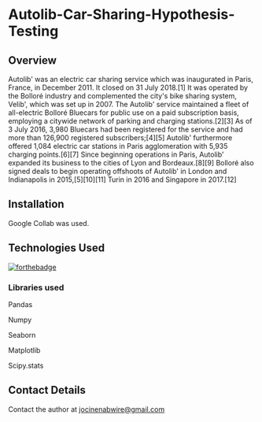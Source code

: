 # Autolib-Car-Sharing-Hypothesis-Testing
## Overview
Autolib' was an electric car sharing service which was inaugurated in Paris, France, in December 2011. It closed on 31 July 2018.[1] It was operated by the Bolloré industry and complemented the city's bike sharing system, Velib', which was set up in 2007. The Autolib' service maintained a fleet of all-electric Bolloré Bluecars for public use on a paid subscription basis, employing a citywide network of parking and charging stations.[2][3] As of 3 July 2016, 3,980 Bluecars had been registered for the service and had more than 126,900 registered subscribers;[4][5] Autolib' furthermore offered 1,084 electric car stations in Paris agglomeration with 5,935 charging points.[6][7]
Since beginning operations in Paris, Autolib' expanded its business to the cities of Lyon and Bordeaux.[8][9] Bolloré also signed deals to begin operating offshoots of Autolib' in London and Indianapolis in 2015,[5][10][11] Turin in 2016 and Singapore in 2017.[12]

## Installation
Google Collab was used.

## Technologies Used
[![forthebadge](https://forthebadge.com/images/badges/made-with-python.svg)](https://forthebadge.com)

### Libraries used
Pandas

Numpy

Seaborn

Matplotlib

Scipy.stats

## Contact Details
Contact the author at jocinenabwire@gmail.com
